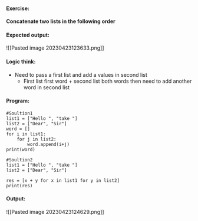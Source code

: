 #### Exercise:
**Concatenate two lists in the following order**

#### Expected output:

![[Pasted image 20230423123633.png]]

#### Logic think:
* Need to pass a first list and add a values in second list
	* First list first word + second list both words then need to add another word in second list

#### Program:

```
#Soultion1
list1 = ["Hello ", "take "]
list2 = ["Dear", "Sir"]
word = []
for i in list1:
    for j in list2:
        word.append(i+j)
print(word)
```

```
#Soultion2
list1 = ["Hello ", "take "]
list2 = ["Dear", "Sir"]

res = [x + y for x in list1 for y in list2]
print(res)

```

#### Output:

![[Pasted image 20230423124629.png]]